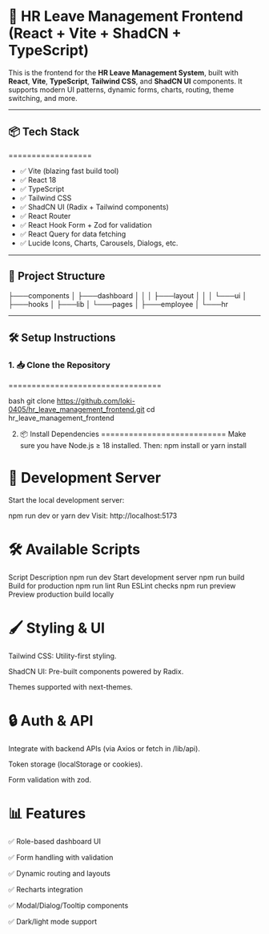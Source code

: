 # 🚀 HR Leave Management Frontend (React + Vite + ShadCN + TypeScript)

This is the frontend for the **HR Leave Management System**, built with **React**, **Vite**, **TypeScript**, **Tailwind CSS**, and **ShadCN UI** components. It supports modern UI patterns, dynamic forms, charts, routing, theme switching, and more.

---

## 📦 Tech Stack
==================

- ✅ Vite (blazing fast build tool) 
- ✅ React 18
- ✅ TypeScript
- ✅ Tailwind CSS
- ✅ ShadCN UI (Radix + Tailwind components)
- ✅ React Router
- ✅ React Hook Form + Zod for validation
- ✅ React Query for data fetching
- ✅ Lucide Icons, Charts, Carousels, Dialogs, etc.

---

## 📁 Project Structure

├───components
│   ├───dashboard
│   │
│   ├───layout
│   │
│   └───ui
│
├───hooks
│
├───lib
│
└───pages
    │
    ├───employee
    │
    └───hr

---

## 🛠️ Setup Instructions

### 1. 📥 Clone the Repository
=================================

bash
git clone https://github.com/loki-0405/hr_leave_management_frontend.git
cd hr_leave_management_frontend


2. 📦 Install Dependencies
 ===========================
Make sure you have Node.js ≥ 18 installed. Then:
npm install
or
yarn install

🚧 Development Server
   =======================
Start the local development server:

npm run dev
or
yarn dev
Visit: http://localhost:5173

🛠️ Available Scripts
======================
Script	                     Description
npm run dev	                Start development server
npm run build              	Build for production
npm run lint               	Run ESLint checks
npm run                     preview	Preview production build locally

🖌️ Styling & UI
==================
Tailwind CSS: Utility-first styling.

ShadCN UI: Pre-built components powered by Radix.

Themes supported with next-themes.

🔒 Auth & API
================
Integrate with backend APIs (via Axios or fetch in /lib/api).

Token storage (localStorage or cookies).

Form validation with zod.

📊 Features
=================
✅ Role-based dashboard UI

✅ Form handling with validation

✅ Dynamic routing and layouts

✅ Recharts integration

✅ Modal/Dialog/Tooltip components

✅ Dark/light mode support
